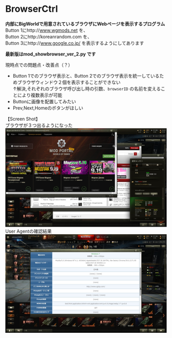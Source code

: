 # BrowserCtrl
<b>内部にBigWorldで用意されているブラウザにWebページを表示するプログラム</b>  
Button 1にhttp://www.wgmods.net を、  
Button 2にhttp://koreanrandom.com を、  
Button 3にhttp://www.google.co.jp/ を表示するようにしてあります  

<b>最新版はmod_showbrowser_ver_2.py です</b>  

現時点での問題点・改善点（？）  
- Button 1でのブラウザ表示と、Button 2でのブラウザ表示を統一しているためブラウザウィンドウ２個を表示することができない  
↑解決,それぞれのブラウザ呼び出し時の引数、`browserID` の名前を変えることにより複数表示が可能
- Buttonに画像を配置してみたい  
- Prev,Next,Homeのボタンがほしい  

【Screen Shot】  
ブラウザが３つ出るようになった![image_browser](image/shot_330.jpg)
User Agentの確認結果![image UserAgent](image/shot_329.jpg)
